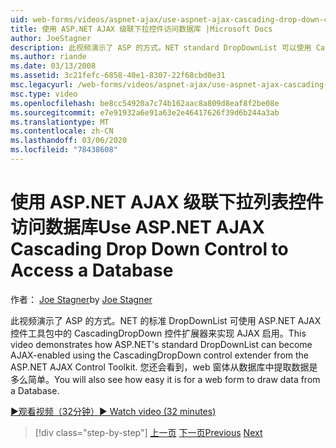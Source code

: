 ```yaml
---
uid: web-forms/videos/aspnet-ajax/use-aspnet-ajax-cascading-drop-down-control-to-access-a-database
title: 使用 ASP.NET AJAX 级联下拉控件访问数据库 |Microsoft Docs
author: JoeStagner
description: 此视频演示了 ASP 的方式。NET standard DropDownList 可以使用 CascadingDropDown 控件扩展器从 ASP.NET AJAX 源代码 。
ms.author: riande
ms.date: 03/13/2008
ms.assetid: 3c21fefc-6858-40e1-8307-22f68cbd0e31
msc.legacyurl: /web-forms/videos/aspnet-ajax/use-aspnet-ajax-cascading-drop-down-control-to-access-a-database
msc.type: video
ms.openlocfilehash: be8cc54920a7c74b162aac8a809d8eaf8f2be08e
ms.sourcegitcommit: e7e91932a6e91a63e2e46417626f39d6b244a3ab
ms.translationtype: MT
ms.contentlocale: zh-CN
ms.lasthandoff: 03/06/2020
ms.locfileid: "78438608"
---
```

# <a name="use-aspnet-ajax-cascading-drop-down-control-to-access-a-database"></a><span data-ttu-id="d8b2f-103">使用 ASP.NET AJAX 级联下拉列表控件访问数据库</span><span class="sxs-lookup"><span data-stu-id="d8b2f-103">Use ASP.NET AJAX Cascading Drop Down Control to Access a Database</span></span>

<span data-ttu-id="d8b2f-104">作者： [Joe Stagner](https://github.com/JoeStagner)</span><span class="sxs-lookup"><span data-stu-id="d8b2f-104">by [Joe Stagner](https://github.com/JoeStagner)</span></span>

<span data-ttu-id="d8b2f-105">此视频演示了 ASP 的方式。NET 的标准 DropDownList 可使用 ASP.NET AJAX 控件工具包中的 CascadingDropDown 控件扩展器来实现 AJAX 启用。</span><span class="sxs-lookup"><span data-stu-id="d8b2f-105">This video demonstrates how ASP.NET's standard DropDownList can become AJAX-enabled using the CascadingDropDown control extender from the ASP.NET AJAX Control Toolkit.</span></span> <span data-ttu-id="d8b2f-106">您还会看到，web 窗体从数据库中提取数据是多么简单。</span><span class="sxs-lookup"><span data-stu-id="d8b2f-106">You will also see how easy it is for a web form to draw data from a Database.</span></span>

[<span data-ttu-id="d8b2f-107">&#9654;观看视频（32分钟）</span><span class="sxs-lookup"><span data-stu-id="d8b2f-107">&#9654; Watch video (32 minutes)</span></span>](https://channel9.msdn.com/Blogs/ASP-NET-Site-Videos/use-aspnet-ajax-cascading-drop-down-control-to-access-a-database)

> [!div class="step-by-step"]
> <span data-ttu-id="d8b2f-108">[上一页](two-simple-techniques-for-triggering-updates-to-update-panels.md)
> [下一页](implement-infinite-data-patterns-in-ajax.md)</span><span class="sxs-lookup"><span data-stu-id="d8b2f-108">[Previous](two-simple-techniques-for-triggering-updates-to-update-panels.md)
[Next](implement-infinite-data-patterns-in-ajax.md)</span></span>
